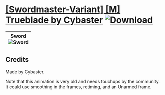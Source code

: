 # [\[Swordmaster-Variant\] \[M\] Trueblade by Cybaster](./) [![Download](https://img.shields.io/badge/Download--red?style=social&logo=github)](https://minhaskamal.github.io/DownGit/#/home?url=https://github.com/Klokinator/FE-Repo/tree/main/Battle%20Animations%2FInfantry%20-%20(Swd)%20Myrms%20and%20Swordmasters%2F%5BSwordmaster-Variant%5D%20%5BM%5D%20Trueblade%20by%20Cybaster)

| <b>Sword</b><br/><img alt="Sword" src="https://git.io/JnOSh"/> |
| :---: |

## Credits

Made by Cybaster.

Note that this animation is very old and needs touchups by the community. It could use smoothing in the frames, retiming, and an Unarmed frame.

